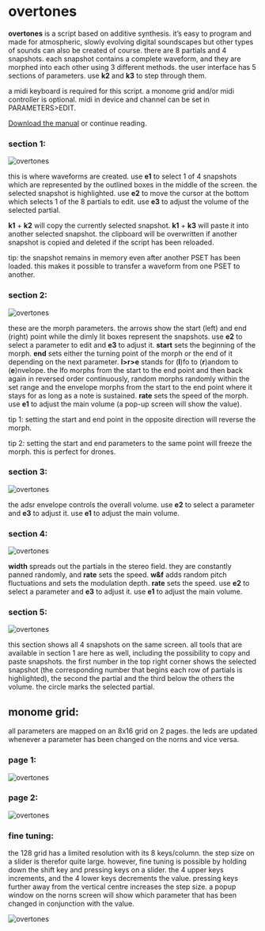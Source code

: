 # overtones
**overtones** is a script based on additive synthesis. it’s easy to program and made for atmospheric, slowly evolving digital soundscapes but other types of sounds can also be created of course. there are 8 partials and 4 snapshots. each snapshot contains a complete waveform, and they are morphed into each other using 3 different methods. the user interface has 5 sections of parameters. use **k2** and **k3** to step through them.

a midi keyboard is required for this script. a monome grid and/or midi controller is optional. midi in device and channel can be set in PARAMETERS>EDIT.

[Download the manual](/manual/overtones%20manual.pdf) or continue reading.

### section 1:  
  
![overtones](/manual/cover.png)  
  
this is where waveforms are created. use **e1** to select 1 of 4 snapshots which are represented by the outlined boxes in the middle of the screen. the selected snapshot is highlighted. use **e2** to move the cursor at the bottom which selects 1 of the 8 partials to edit. use **e3** to adjust the volume of the selected partial.

**k1** + **k2** will copy the currently selected snapshot. **k1** + **k3** will paste it into another selected snapshot. the clipboard will be overwritten if another snapshot is copied and deleted if the script has been reloaded.

tip:
the snapshot remains in memory even after another PSET has been loaded. this makes it possible to transfer a waveform from one PSET to another.

### section 2:  
  
![overtones](/manual/overtones_section2.png)  
  
these are the morph parameters. the arrows show the start (left) and end (right) point while the dimly lit boxes represent the snapshots. use **e2** to select a parameter to edit and **e3** to adjust it. **start** sets the beginning of the morph. **end** sets either the turning point of the morph or the end of it depending on the next parameter. **l>r>e** stands for (**l**)fo to (**r**)andom to (**e**)nvelope. the lfo morphs from the start to the end point and then back again in reversed order continuously, random morphs randomly within the set range and the envelope morphs from the start to the end point where it stays for as long as a note is sustained. **rate** sets the speed of the morph. use **e1** to adjust the main volume (a pop-up screen will show the value).

tip 1:
setting the start and end point in the opposite direction will reverse the morph.

tip 2:
setting the start and end parameters to the same point will freeze the morph. this is perfect for drones.

### section 3:  
  
![overtones](/manual/overtones_section3.png)  
  
the adsr envelope controls the overall volume. use **e2** to select a parameter and **e3** to adjust it. use **e1** to adjust the main volume.

### section 4:  
  
![overtones](/manual/overtones_section4.png)  
  
**width** spreads out the partials in the stereo field. they are constantly panned randomly, and **rate** sets the speed. **w&f** adds random pitch fluctuations and sets the modulation depth. **rate** sets the speed. use **e2** to select a parameter and **e3** to adjust it. use **e1** to adjust the main volume.

### section 5:  
  
![overtones](/manual/overtones_section5.png)  
  
this section shows all 4 snapshots on the same screen. all tools that are available in section 1 are here as well, including the possibility to copy and paste snapshots. the first number in the top right corner shows the selected snapshot (the corresponding number that begins each row of partials is highlighted), the second the partial and the third below the others the volume. the circle marks the selected partial.

## monome grid:

all parameters are mapped on an 8x16 grid on 2 pages. the leds are updated whenever a parameter has been changed on the norns and vice versa.

### page 1:  
  
![overtones](/manual/monome_grid_1.png)  
  
### page 2:  
  
![overtones](/manual/monome_grid_2.png)  
  
### fine tuning:  
the 128 grid has a limited resolution with its 8 keys/column. the step size on a slider is therefor quite large. however, fine tuning is possible by holding down the shift key and pressing keys on a slider. the 4 upper keys increments, and the 4 lower keys decrements the value. pressing keys further away from the vertical centre increases the step size. a popup window on the norns screen will show which parameter that has been changed in conjunction with the value.  
  
![overtones](/manual/monome_grid_3.png)